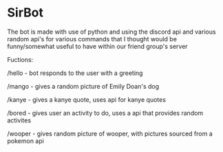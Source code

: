 # SirBot

The bot is made with use of python and using the discord api and various random api's for various commands that I thought would be funny/somewhat useful to have within our friend group's server

Fuctions:

/hello - bot responds to the user with a greeting

/mango - gives a random picture of Emily Doan's dog

/kanye - gives a kanye quote, uses api for kanye quotes

/bored - gives user an activity to do, uses a api that provides random activites

/wooper - gives random picture of wooper, with pictures sourced from a pokemon api
